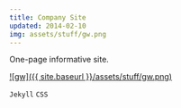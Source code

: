 ```yaml
---
title: Company Site
updated: 2014-02-10 
img: assets/stuff/gw.png
---
```


One-page informative site.

[![gw]({{ site.baseurl }}/assets/stuff/gw.png)](http://www.govwizely.com/)

`Jekyll` `CSS`